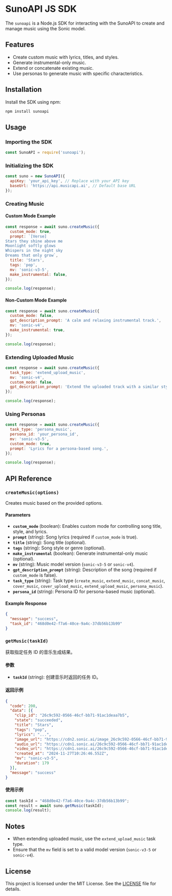 # SunoAPI JS SDK

The `sunoapi` is a Node.js SDK for interacting with the SunoAPI to create and manage music using the Sonic model.

## Features

- Create custom music with lyrics, titles, and styles.
- Generate instrumental-only music.
- Extend or concatenate existing music.
- Use personas to generate music with specific characteristics.

## Installation

Install the SDK using npm:

```bash
npm install sunoapi
```

## Usage

### Importing the SDK

```javascript
const SunoAPI = require('sunoapi');
```

### Initializing the SDK

```javascript
const suno = new SunoAPI({
  apiKey: 'your_api_key', // Replace with your API key
  baseUrl: 'https://api.musicapi.ai', // Default base URL
});
```

### Creating Music

#### Custom Mode Example

```javascript
const response = await suno.createMusic({
  custom_mode: true,
  prompt: `[Verse]
Stars they shine above me
Moonlight softly glows
Whispers in the night sky
Dreams that only grow`,
  title: 'Stars',
  tags: 'pop',
  mv: 'sonic-v3-5',
  make_instrumental: false,
});

console.log(response);
```

#### Non-Custom Mode Example

```javascript
const response = await suno.createMusic({
  custom_mode: false,
  gpt_description_prompt: 'A calm and relaxing instrumental track.',
  mv: 'sonic-v4',
  make_instrumental: true,
});

console.log(response);
```

### Extending Uploaded Music

```javascript
const response = await suno.createMusic({
  task_type: 'extend_upload_music',
  mv: 'sonic-v4',
  custom_mode: false,
  gpt_description_prompt: 'Extend the uploaded track with a similar style.',
});

console.log(response);
```

### Using Personas

```javascript
const response = await suno.createMusic({
  task_type: 'persona_music',
  persona_id: 'your_persona_id',
  mv: 'sonic-v3-5',
  custom_mode: true,
  prompt: 'Lyrics for a persona-based song.',
});

console.log(response);
```

## API Reference

### `createMusic(options)`

Creates music based on the provided options.

#### Parameters

- **`custom_mode`** (boolean): Enables custom mode for controlling song title, style, and lyrics.
- **`prompt`** (string): Song lyrics (required if `custom_mode` is true).
- **`title`** (string): Song title (optional).
- **`tags`** (string): Song style or genre (optional).
- **`make_instrumental`** (boolean): Generate instrumental-only music (optional).
- **`mv`** (string): Music model version (`sonic-v3-5` or `sonic-v4`).
- **`gpt_description_prompt`** (string): Description of the song (required if `custom_mode` is false).
- **`task_type`** (string): Task type (`create_music`, `extend_music`, `concat_music`, `cover_music`, `cover_upload_music`, `extend_upload_music`, `persona_music`).
- **`persona_id`** (string): Persona ID for persona-based music (optional).

#### Example Response

```json
{
  "message": "success",
  "task_id": "468d0e42-f7a6-40ce-9a4c-37db56b13b99"
}
```

### `getMusic(taskId)`

获取指定任务 ID 的音乐生成结果。

#### 参数

- **`taskId`** (string): 创建音乐时返回的任务 ID。

#### 返回示例

```json
{
  "code": 200,
  "data": [{
    "clip_id": "26c9c592-0566-46cf-bb71-91ac1deaa7b5",
    "state": "succeeded",
    "title": "Stars",
    "tags": "pop",
    "lyrics": "...",
    "image_url": "https://cdn2.sonic.ai/image_26c9c592-0566-46cf-bb71-91ac1deaa7b5.jpeg",
    "audio_url": "https://cdn1.sonic.ai/26c9c592-0566-46cf-bb71-91ac1deaa7b5.mp3",
    "video_url": "https://cdn1.sonic.ai/26c9c592-0566-46cf-bb71-91ac1deaa7b5.mp4",
    "created_at": "2024-11-27T10:26:46.552Z",
    "mv": "sonic-v3-5",
    "duration": 179
  }],
  "message": "success"
}
```

#### 使用示例

```javascript
const taskId = "468d0e42-f7a6-40ce-9a4c-37db56b13b99";
const result = await suno.getMusic(taskId);
console.log(result);
```

## Notes

- When extending uploaded music, use the `extend_upload_music` task type.
- Ensure that the `mv` field is set to a valid model version (`sonic-v3-5` or `sonic-v4`).

## License

This project is licensed under the MIT License. See the [LICENSE](LICENSE) file for details.